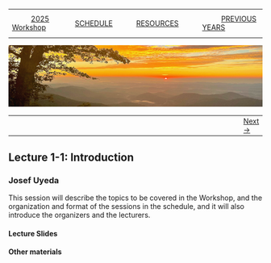 
|        |        |        |    |
|--------|---------------------------------------------|--------------------|------------------------------------------|
| &nbsp;&nbsp;&nbsp;&nbsp;&nbsp;&nbsp;&nbsp;&nbsp;&nbsp; [2025 Workshop](/index.html) &nbsp;&nbsp;&nbsp;&nbsp;&nbsp;&nbsp;&nbsp;&nbsp;&nbsp; | &nbsp;&nbsp;&nbsp;&nbsp;&nbsp;&nbsp;&nbsp;&nbsp;&nbsp;&nbsp;&nbsp;&nbsp; [SCHEDULE](/2025/schedule.html) &nbsp;&nbsp;&nbsp;&nbsp;&nbsp;&nbsp;&nbsp;&nbsp;&nbsp; | &nbsp;&nbsp;&nbsp;&nbsp;&nbsp;&nbsp;&nbsp;&nbsp;&nbsp;&nbsp;&nbsp;&nbsp; [RESOURCES](/2025/resources.html) &nbsp;&nbsp;&nbsp;&nbsp;&nbsp;&nbsp;&nbsp;&nbsp;&nbsp; | &nbsp;&nbsp;&nbsp;&nbsp;&nbsp;&nbsp;&nbsp;&nbsp;&nbsp; [PREVIOUS YEARS](2025/previous.html) &nbsp;&nbsp;&nbsp;&nbsp;&nbsp;&nbsp; |


<div align="left">
<img src="/media/SWVirginiaMtns.jpg" alt="[Southwest Virignia Mountains]">
</div>

<table><tr><td width="110"></td><td width="772">&nbsp;</td><td> <a href="2025/lecture1-2/lecture1-2.html">Next &rarr;</a></td></tr></table>
  

## Lecture 1-1: Introduction ##

### Josef Uyeda ###

This session will describe the topics to be covered in the Workshop, and 
the organization and format of the sessions in the schedule, and it will also 
introduce the organizers and the lecturers.


#### Lecture Slides ####

#### Other materials ####







